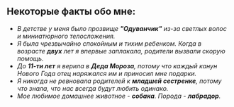 ## Некоторые факты обо мне:
+ *В детстве у меня было прозвище **"Одуванчик"** из-за светлых волос и миниатюрного телосложения.*
+ *Я была чрезвычайно спокойным и тихим ребенком. Когда в возрасте **двух** лет я впервые заплакала, родители вызвали скорую помощь.*
+ *До **11-ти лет** я верила в **Деда Мороза**, потому что каждый канун Нового Года отец наряжался им и приносил мне подарки.*
+ *Я никогда не ревновала родителей к **младшей сестренке**, потому что знала, что нас всегда будут любить одинако.*
+ *Мое любимое домашнее животное - **собака**. Порода - **лабрадор**.* 
